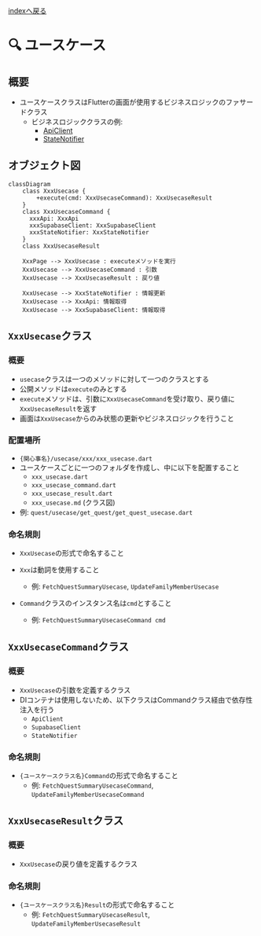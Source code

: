 [indexへ戻る](../index.md)
# 🔍 ユースケース

## 概要
- ユースケースクラスはFlutterの画面が使用するビジネスロジックのファサードクラス
  - ビジネスロジッククラスの例:
    - [ApiClient](APIクライアント-apiclient.md)
    - [StateNotifier](状態管理-state.md)

## オブジェクト図
```mermaid
classDiagram
    class XxxUsecase {
        +execute(cmd: XxxUsecaseCommand): XxxUsecaseResult
    }
    class XxxUsecaseCommand {
      xxxApi: XxxApi
      xxxSupabaseClient: XxxSupabaseClient
      xxxStateNotifier: XxxStateNotifier
    }
    class XxxUsecaseResult

    XxxPage --> XxxUsecase : executeメソッドを実行
    XxxUsecase --> XxxUsecaseCommand : 引数
    XxxUsecase --> XxxUsecaseResult : 戻り値

    XxxUsecase --> XxxStateNotifier : 情報更新
    XxxUsecase --> XxxApi: 情報取得
    XxxUsecase --> XxxSupabaseClient: 情報取得
```

## `XxxUsecase`クラス
### 概要
- `usecase`クラスは一つのメソッドに対して一つのクラスとする
- 公開メソッドは`execute`のみとする
- `execute`メソッドは、引数に`XxxUsecaseCommand`を受け取り、戻り値に`XxxUsecaseResult`を返す
- 画面は`XxxUsecase`からのみ状態の更新やビジネスロジックを行うこと

### 配置場所
- `{関心事名}/usecase/xxx/xxx_usecase.dart`
- ユースケースごとに一つのフォルダを作成し、中に以下を配置すること
  - `xxx_usecase.dart`
  - `xxx_usecase_command.dart`
  - `xxx_usecase_result.dart`
  - `xxx_usecase.md` (クラス図)
- 例: `quest/usecase/get_quest/get_quest_usecase.dart`

### 命名規則
- `XxxUsecase`の形式で命名すること
- `Xxx`は動詞を使用すること
  - 例: `FetchQuestSummaryUsecase`, `UpdateFamilyMemberUsecase`

- `Command`クラスのインスタンス名は`cmd`とすること
  - 例: `FetchQuestSummaryUsecaseCommand cmd`

## `XxxUsecaseCommand`クラス
### 概要
- `XxxUsecase`の引数を定義するクラス
- DIコンテナは使用しないため、以下クラスはCommandクラス経由で依存性注入を行う
  - `ApiClient`
  - `SupabaseClient`
  - `StateNotifier`

### 命名規則
- `{ユースケースクラス名}Command`の形式で命名すること
  - 例: `FetchQuestSummaryUsecaseCommand`, `UpdateFamilyMemberUsecaseCommand`

## `XxxUsecaseResult`クラス
### 概要
- `XxxUsecase`の戻り値を定義するクラス

### 命名規則
- `{ユースケースクラス名}Result`の形式で命名すること
  - 例: `FetchQuestSummaryUsecaseResult`, `UpdateFamilyMemberUsecaseResult` 

